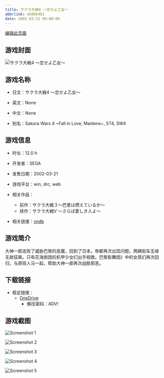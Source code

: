 ```yaml
---
title: サクラ大戦4 ～恋せよ乙女～
abbrlink: eb80b4b1
date: 2002-03-21 00:00:00
---
```

[编辑此页面](https://github.com/ACG-3/ADV3-source/blob/main/source/_posts/games/%E3%82%B5%E3%82%AF%E3%83%A9%E5%A4%A7%E6%88%A64%20%EF%BD%9E%E6%81%8B%E3%81%9B%E3%82%88%E4%B9%99%E5%A5%B3%EF%BD%9E.md)

## 游戏封面

![サクラ大戦4 ～恋せよ乙女～](https://pan.timero.xyz/onedrive/img_lib_001/%E3%82%B5%E3%82%AF%E3%83%A9%E5%A4%A7%E6%88%A64%20%EF%BD%9E%E6%81%8B%E3%81%9B%E3%82%88%E4%B9%99%E5%A5%B3%EF%BD%9E_cover.avif)


## 游戏名称

- 日文：サクラ大戦4 ～恋せよ乙女～
- 英文：None
- 中文：None

- 别名：Sakura Wars 4 ~Fall in Love, Maidens~, ST4, SW4


## 游戏信息

- 时长：12.0 h
- 开发者：SEGA
- 发售日期：2002-03-21
- 游戏平台：win, drc, web
- 相关作品：
   - 前作：サクラ大戦３～巴里は燃えているか～
   - 续作：サクラ大戦V ～さらば愛しき人よ～

- 相关链接：[vndb](https://vndb.org/v3890)


## 游戏简介

大神一郎击败了威胁巴黎的恶魔，回到了日本。帝都再次出现问题，两辆街车无缘无故狂飙，只有花海旅团的机甲少女们出手相救。巴黎影舞团》中的女孩们再次回归，与原班人马一起，帮助大神一郎再次战胜邪恶。




## 下载链接

- 稳定链接：
    - [OneDrive](https://pan.timero.xyz/onedrive/adv_lib_001/%E3%82%B5%E3%82%AF%E3%83%A9%E5%A4%A7%E6%88%A64%20%EF%BD%9E%E6%81%8B%E3%81%9B%E3%82%88%E4%B9%99%E5%A5%B3%EF%BD%9E)
        - 解压密码：ADV!



## 游戏截图


![Screenshot 1](https://pan.timero.xyz/onedrive/img_lib_001/%E3%82%B5%E3%82%AF%E3%83%A9%E5%A4%A7%E6%88%A64%20%EF%BD%9E%E6%81%8B%E3%81%9B%E3%82%88%E4%B9%99%E5%A5%B3%EF%BD%9E_Screenshot_1.avif)

![Screenshot 2](https://pan.timero.xyz/onedrive/img_lib_001/%E3%82%B5%E3%82%AF%E3%83%A9%E5%A4%A7%E6%88%A64%20%EF%BD%9E%E6%81%8B%E3%81%9B%E3%82%88%E4%B9%99%E5%A5%B3%EF%BD%9E_Screenshot_2.avif)

![Screenshot 3](https://pan.timero.xyz/onedrive/img_lib_001/%E3%82%B5%E3%82%AF%E3%83%A9%E5%A4%A7%E6%88%A64%20%EF%BD%9E%E6%81%8B%E3%81%9B%E3%82%88%E4%B9%99%E5%A5%B3%EF%BD%9E_Screenshot_3.avif)

![Screenshot 4](https://pan.timero.xyz/onedrive/img_lib_001/%E3%82%B5%E3%82%AF%E3%83%A9%E5%A4%A7%E6%88%A64%20%EF%BD%9E%E6%81%8B%E3%81%9B%E3%82%88%E4%B9%99%E5%A5%B3%EF%BD%9E_Screenshot_4.avif)

![Screenshot 5](https://pan.timero.xyz/onedrive/img_lib_001/%E3%82%B5%E3%82%AF%E3%83%A9%E5%A4%A7%E6%88%A64%20%EF%BD%9E%E6%81%8B%E3%81%9B%E3%82%88%E4%B9%99%E5%A5%B3%EF%BD%9E_Screenshot_5.avif)

